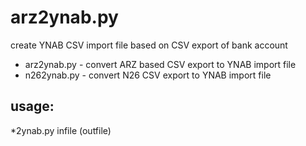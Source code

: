# arz2ynab.py
create YNAB CSV import file based on CSV export of bank account

- arz2ynab.py - convert ARZ based CSV export to YNAB import file
- n262ynab.py - convert N26 CSV export to YNAB import file

## usage:
*2ynab.py infile (outfile)